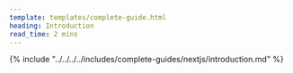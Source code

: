 ```yaml
---
template: templates/complete-guide.html
heading: Introduction
read_time: 2 mins
---
```

{% include "../../../../includes/complete-guides/nextjs/introduction.md" %}